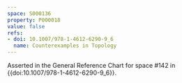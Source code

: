 ```yaml
---
space: S000136
property: P000018
value: false
refs:
- doi: 10.1007/978-1-4612-6290-9_6
  name: Counterexamples in Topology
---
```


Asserted in the General Reference Chart for space #142 in
{{doi:10.1007/978-1-4612-6290-9_6}}.
